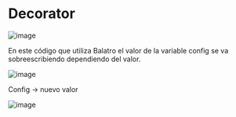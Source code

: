 # Decorator

![image](https://github.com/user-attachments/assets/c58bebc3-7556-4e4a-b356-63eb8960b37f)

En este código que utiliza Balatro el valor de la variable config se va sobreescribiendo dependiendo del valor.


![image](https://github.com/user-attachments/assets/da81298e-4ee3-43df-ba53-96ba66fa33fa)



Config -> nuevo valor

![image](https://github.com/user-attachments/assets/468651fa-5b7d-475e-88c7-9fa686c88e75)




